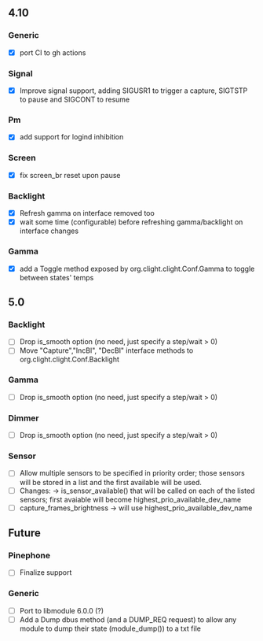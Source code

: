 ## 4.10

### Generic
- [x] port CI to gh actions

### Signal
- [x] Improve signal support, adding SIGUSR1 to trigger a capture, SIGTSTP to pause and SIGCONT to resume

### Pm
- [x] add support for logind inhibition

### Screen
- [x] fix screen_br reset upon pause

### Backlight
- [x] Refresh gamma on interface removed too
- [x] wait some time (configurable) before refreshing gamma/backlight on interface changes

### Gamma
- [x] add a Toggle method exposed by org.clight.clight.Conf.Gamma to toggle between states' temps

## 5.0

### Backlight
- [ ] Drop is_smooth option (no need, just specify a step/wait > 0)
- [ ] Move "Capture","IncBl", "DecBl" interface methods to org.clight.clight.Conf.Backlight

### Gamma
- [ ] Drop is_smooth option (no need, just specify a step/wait > 0)

### Dimmer
- [ ] Drop is_smooth option (no need, just specify a step/wait > 0)

### Sensor
- [ ] Allow multiple sensors to be specified in priority order; those sensors will be stored in a list and the first available will be used.
- [ ] Changes: -> is_sensor_available() that will be called on each of the listed sensors; first avaiable will become highest_prio_available_dev_name
- [ ] capture_frames_brightness -> will use highest_prio_available_dev_name

## Future

### Pinephone
- [ ] Finalize support

### Generic
- [ ] Port to libmodule 6.0.0 (?)
- [ ] Add a Dump dbus method (and a DUMP_REQ request) to allow any module to dump their state (module_dump()) to a txt file
